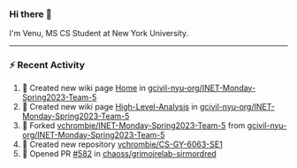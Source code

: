 ### Hi there 👋

I'm Venu, MS CS Student at New York University.

---

### :zap: Recent Activity

<!--RECENT_ACTIVITY:start-->
1. 📖 Created new wiki page [Home](https://github.com/gcivil-nyu-org/INET-Monday-Spring2023-Team-5/wiki/Home) in [gcivil-nyu-org/INET-Monday-Spring2023-Team-5](https://github.com/gcivil-nyu-org/INET-Monday-Spring2023-Team-5)
2. 📖 Created new wiki page [High-Level-Analysis](https://github.com/gcivil-nyu-org/INET-Monday-Spring2023-Team-5/wiki/High-Level-Analysis) in [gcivil-nyu-org/INET-Monday-Spring2023-Team-5](https://github.com/gcivil-nyu-org/INET-Monday-Spring2023-Team-5)
3. 🔱 Forked [vchrombie/INET-Monday-Spring2023-Team-5](https://github.com/vchrombie/INET-Monday-Spring2023-Team-5) from [gcivil-nyu-org/INET-Monday-Spring2023-Team-5](https://github.com/gcivil-nyu-org/INET-Monday-Spring2023-Team-5)
4. 📔 Created new repository [vchrombie/CS-GY-6063-SE1](https://github.com/vchrombie/CS-GY-6063-SE1)
5. 💪 Opened PR [#582](https://github.com/chaoss/grimoirelab-sirmordred/pull/582) in [chaoss/grimoirelab-sirmordred](https://github.com/chaoss/grimoirelab-sirmordred)
<!--RECENT_ACTIVITY:end-->

<!--
**vchrombie/vchrombie** is a ✨ _special_ ✨ repository because its `README.md` (this file) appears on your GitHub profile.

Here are some ideas to get you started:

- 🔭 I’m currently working on ...
- 🌱 I’m currently learning ...
- 👯 I’m looking to collaborate on ...
- 🤔 I’m looking for help with ...
- 💬 Ask me about ...
- 📫 How to reach me: ...
- 😄 Pronouns: ...
- ⚡ Fun fact: ...
-->
